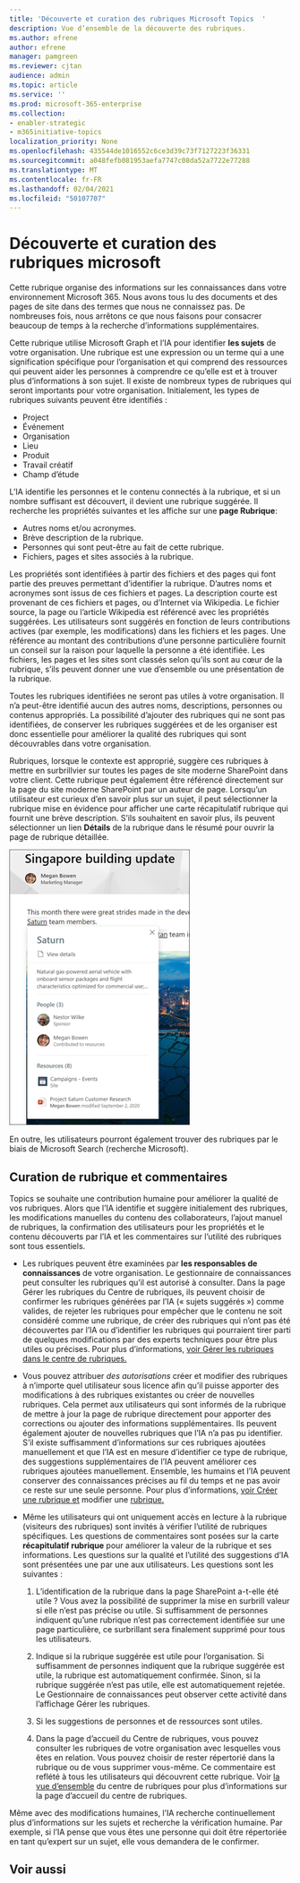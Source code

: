 ```yaml
---
title: 'Découverte et curation des rubriques Microsoft Topics  '
description: Vue d’ensemble de la découverte des rubriques.
ms.author: efrene
author: efrene
manager: pamgreen
ms.reviewer: cjtan
audience: admin
ms.topic: article
ms.service: ''
ms.prod: microsoft-365-enterprise
ms.collection:
- enabler-strategic
- m365initiative-topics
localization_priority: None
ms.openlocfilehash: 435544de1016552c6ce3d39c73f7127223f36331
ms.sourcegitcommit: a048fefb081953aefa7747c08da52a7722e77288
ms.translationtype: MT
ms.contentlocale: fr-FR
ms.lasthandoff: 02/04/2021
ms.locfileid: "50107707"
---
```

# <a name="microsoft-viva-topics-discovery-and-curation"></a>Découverte et curation des rubriques microsoft 

Cette rubrique organise des informations sur les connaissances dans votre environnement Microsoft 365. Nous avons tous lu des documents et des pages de site dans des termes que nous ne connaissez pas. De nombreuses fois, nous arrêtons ce que nous faisons pour consacrer beaucoup de temps à la recherche d’informations supplémentaires.

Cette rubrique utilise Microsoft Graph et l’IA pour identifier **les sujets** de votre organisation.  Une rubrique est une expression ou un terme qui a une signification spécifique pour l’organisation et qui comprend des ressources qui peuvent aider les personnes à comprendre ce qu’elle est et à trouver plus d’informations à son sujet. Il existe de nombreux types de rubriques qui seront importants pour votre organisation. Initialement, les types de rubriques suivants peuvent être identifiés :
- Project
- Événement
- Organisation
- Lieu
- Produit
- Travail créatif
- Champ d’étude

L’IA identifie les personnes et le contenu connectés à la rubrique, et si un nombre suffisant est découvert, il devient une rubrique suggérée. Il recherche les propriétés suivantes et les affiche sur une **page Rubrique**:
- Autres noms et/ou acronymes.
- Brève description de la rubrique.
- Personnes qui sont peut-être au fait de cette rubrique.
- Fichiers, pages et sites associés à la rubrique.

Les propriétés sont identifiées à partir des fichiers et des pages qui font partie des preuves permettant d’identifier la rubrique. D’autres noms et acronymes sont issus de ces fichiers et pages. La description courte est provenant de ces fichiers et pages, ou d’Internet via Wikipedia. Le fichier source, la page ou l’article Wikipedia est référencé avec les propriétés suggérées. Les utilisateurs sont suggérés en fonction de leurs contributions actives (par exemple, les modifications) dans les fichiers et les pages. Une référence au montant des contributions d’une personne particulière fournit un conseil sur la raison pour laquelle la personne a été identifiée. Les fichiers, les pages et les sites sont classés selon qu’ils sont au cœur de la rubrique, s’ils peuvent donner une vue d’ensemble ou une présentation de la rubrique. 

Toutes les rubriques identifiées ne seront pas utiles à votre organisation. Il n’a peut-être identifié aucun des autres noms, descriptions, personnes ou contenus appropriés. La possibilité d’ajouter des rubriques qui ne sont pas identifiées, de conserver les rubriques suggérées et de les organiser est donc essentielle pour améliorer la qualité des rubriques qui sont découvrables dans votre organisation.

Rubriques, lorsque le contexte est approprié, suggère ces rubriques à mettre en surbrillvier sur toutes les pages de site moderne SharePoint dans votre client. Cette rubrique peut également être référencé directement sur la page du site moderne SharePoint par un auteur de page. Lorsqu’un utilisateur est curieux d’en savoir plus sur un  sujet, il peut sélectionner la rubrique mise en évidence pour afficher une carte récapitulatif rubrique qui fournit une brève description. S’ils souhaitent en savoir plus, ils peuvent sélectionner un lien **Détails** de la rubrique dans le résumé pour ouvrir la page de rubrique détaillée.

![Points forts de la rubrique](../media/knowledge-management/saturn.png) </br>

En outre, les utilisateurs pourront également trouver des rubriques par le biais de Microsoft Search (recherche Microsoft).

## <a name="topic-curation-and-feedback"></a>Curation de rubrique et commentaires

Topics se souhaite une contribution humaine pour améliorer la qualité de vos rubriques. Alors que l’IA identifie et suggère initialement des rubriques, les modifications manuelles du contenu des collaborateurs, l’ajout manuel de rubriques, la confirmation des utilisateurs pour les propriétés et le contenu découverts par l’IA et les commentaires sur l’utilité des rubriques sont tous essentiels.

- Les rubriques peuvent être examinées par **les responsables de connaissances** de votre organisation. Le gestionnaire de connaissances peut consulter les rubriques qu’il est autorisé à consulter. Dans la page Gérer les rubriques du Centre de rubriques, ils peuvent choisir de confirmer les rubriques générées par l’IA (« sujets suggérés ») comme valides, de rejeter les rubriques pour empêcher que le contenu ne soit considéré comme une rubrique, de créer des rubriques qui n’ont pas été découvertes par l’IA ou d’identifier les rubriques qui pourraient tirer parti de quelques modifications par des experts techniques pour être plus utiles ou précises. Pour plus d’informations, [voir Gérer les rubriques dans le centre de rubriques.](manage-topics.md)

- Vous pouvez attribuer *des autorisations* créer et modifier des rubriques à n’importe quel utilisateur sous licence afin qu’il puisse apporter des modifications à des rubriques existantes ou créer de nouvelles rubriques. Cela permet aux utilisateurs qui sont informés de la rubrique de mettre à jour la page de rubrique directement pour apporter des corrections ou ajouter des informations supplémentaires. Ils peuvent également ajouter de nouvelles rubriques que l’IA n’a pas pu identifier. S’il existe suffisamment d’informations sur ces rubriques ajoutées manuellement et que l’IA est en mesure d’identifier ce type de rubrique, des suggestions supplémentaires de l’IA peuvent améliorer ces rubriques ajoutées manuellement. Ensemble, les humains et l’IA peuvent conserver des connaissances précises au fil du temps et ne pas avoir ce reste sur une seule personne. Pour plus d’informations, [voir Créer une rubrique et](https://docs.microsoft.com/microsoft-365/knowledge/create-a-topic) modifier une [rubrique.](https://docs.microsoft.com/microsoft-365/knowledge/edit-a-topic)

- Même les utilisateurs qui ont uniquement accès en lecture à la rubrique (visiteurs des rubriques) sont invités à vérifier l’utilité de rubriques spécifiques. Les questions de commentaires sont posées sur la carte **récapitulatif rubrique** pour améliorer la valeur de la rubrique et ses informations. Les questions sur la qualité et l’utilité des suggestions d’IA sont présentées une par une aux utilisateurs. Les questions sont les suivantes :</br>

    1. L’identification de la rubrique dans la page SharePoint a-t-elle été utile ? Vous avez la possibilité de supprimer la mise en surbrill valeur si elle n’est pas précise ou utile. Si suffisamment de personnes indiquent qu’une rubrique n’est pas correctement identifiée sur une page particulière, ce surbrillant sera finalement supprimé pour tous les utilisateurs. 

    2. Indique si la rubrique suggérée est utile pour l’organisation. Si suffisamment de personnes indiquent que la rubrique suggérée est utile, la rubrique est automatiquement confirmée. Sinon, si la rubrique suggérée n’est pas utile, elle est automatiquement rejetée. Le Gestionnaire de connaissances peut observer cette activité dans l’affichage Gérer les rubriques.

    3. Si les suggestions de personnes et de ressources sont utiles.

    4. Dans la page d’accueil du Centre de rubriques, vous pouvez consulter les rubriques de votre organisation avec lesquelles vous êtes en relation. Vous pouvez choisir de rester répertorié dans la rubrique ou de vous supprimer vous-même. Ce commentaire est reflété à tous les utilisateurs qui découvrent cette rubrique. Voir [la vue d’ensemble](https://docs.microsoft.com/microsoft-365/knowledge/topic-center-overview) du centre de rubriques pour plus d’informations sur la page d’accueil du centre de rubriques.

Même avec des modifications humaines, l’IA recherche continuellement plus d’informations sur les sujets et recherche la vérification humaine. Par exemple, si l’IA pense que vous êtes une personne qui doit être répertoriée en tant qu’expert sur un sujet, elle vous demandera de le confirmer. 


## <a name="see-also"></a>Voir aussi
